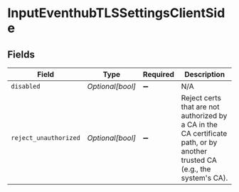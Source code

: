 # InputEventhubTLSSettingsClientSide


## Fields

| Field                                                                                                                      | Type                                                                                                                       | Required                                                                                                                   | Description                                                                                                                |
| -------------------------------------------------------------------------------------------------------------------------- | -------------------------------------------------------------------------------------------------------------------------- | -------------------------------------------------------------------------------------------------------------------------- | -------------------------------------------------------------------------------------------------------------------------- |
| `disabled`                                                                                                                 | *Optional[bool]*                                                                                                           | :heavy_minus_sign:                                                                                                         | N/A                                                                                                                        |
| `reject_unauthorized`                                                                                                      | *Optional[bool]*                                                                                                           | :heavy_minus_sign:                                                                                                         | Reject certs that are not authorized by a CA in the CA certificate path, or by another trusted CA (e.g., the system's CA). |